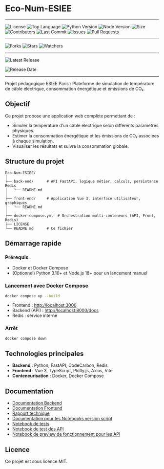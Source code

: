 # Eco-Num-ESIEE

---

![License](https://img.shields.io/github/license/Redstoneur/Eco-Num-ESIEE)
![Top Language](https://img.shields.io/github/languages/top/Redstoneur/Eco-Num-ESIEE)
![Python Version](https://img.shields.io/badge/python-3.10+-blue)
![Node Version](https://img.shields.io/badge/Node-22+-green)
![Size](https://img.shields.io/github/repo-size/Redstoneur/Eco-Num-ESIEE)
![Contributors](https://img.shields.io/github/contributors/Redstoneur/Eco-Num-ESIEE)
![Last Commit](https://img.shields.io/github/last-commit/Redstoneur/Eco-Num-ESIEE)
![Issues](https://img.shields.io/github/issues/Redstoneur/Eco-Num-ESIEE)
![Pull Requests](https://img.shields.io/github/issues-pr/Redstoneur/Eco-Num-ESIEE)

---

![Forks](https://img.shields.io/github/forks/Redstoneur/Eco-Num-ESIEE)
![Stars](https://img.shields.io/github/stars/Redstoneur/Eco-Num-ESIEE)
![Watchers](https://img.shields.io/github/watchers/Redstoneur/Eco-Num-ESIEE)

---

![Latest Release](https://img.shields.io/github/v/release/Redstoneur/Eco-Num-ESIEE)

![Release Date](https://img.shields.io/github/release-date/Redstoneur/Eco-Num-ESIEE)

---

Projet pédagogique ESIEE Paris : Plateforme de simulation de température de câble électrique, consommation énergétique
et émissions de CO₂.

## Objectif

Ce projet propose une application web complète permettant de :

- Simuler la température d'un câble électrique selon différents paramètres physiques.
- Estimer la consommation énergétique et les émissions de CO₂ associées à chaque simulation.
- Visualiser les résultats et suivre la consommation globale.

## Structure du projet

```
Eco-Num-ESIEE/
│
├── back-end/      # API FastAPI, logique métier, calculs, persistance Redis
│   └── README.md
│
├── front-end/     # Application Vue 3, interface utilisateur, graphiques
│   └── README.md
│
├── docker-compose.yml  # Orchestration multi-conteneurs (API, Front, Redis)
├── LICENSE
└── README.md      # Ce fichier
```

## Démarrage rapide

### Prérequis

- Docker et Docker Compose
- (Optionnel) Python 3.10+ et Node.js 18+ pour un lancement manuel

### Lancement avec Docker Compose

```bash
docker compose up --build
```

- Frontend : [http://localhost:3000](http://localhost:3000)
- Backend (API) : [http://localhost:8000/docs](http://localhost:8000/docs)
- Redis : service interne

### Arrêt

```bash
docker compose down
```

## Technologies principales

- **Backend** : Python, FastAPI, CodeCarbon, Redis
- **Frontend** : Vue 3, TypeScript, Plotly.js, Axios, Vite
- **Conteneurisation** : Docker, Docker Compose

## Documentation

- [Documentation Backend](./back-end/README.md)
- [Documentation Frontend](./front-end/README.md)
- [Rapport technique](docs/Rapport.md)
- [Documentation pour les Notebooks version script](./back-end/scripts/README.md)
- [Notebook de tests](notebooks/tests_simulation.ipynb)
- [Notebook de test des API](notebooks/api_tests.ipynb)
- [Notebook de preview de fonctionnement pour les API](notebooks/simulation_preview.ipynb)

## Licence

Ce projet est sous licence MIT.
